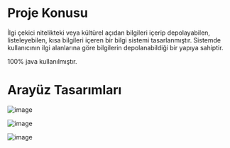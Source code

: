# Proje Konusu
İlgi çekici nitelikteki veya kültürel açıdan bilgileri içerip depolayabilen, listeleyebilen, kısa 
bilgileri içeren bir bilgi sistemi tasarlanmıştır. Sistemde kullanıcının ilgi alanlarına göre 
bilgilerin depolanabildiği bir yapıya sahiptir. 

100% java kullanılmıştır.

# Arayüz Tasarımları
![image](https://github.com/user-attachments/assets/7eb313e6-11c2-4f82-b049-a3ef985be08f)

![image](https://github.com/user-attachments/assets/0bfadf3f-6982-4ccf-a6eb-5c8be4b55148)

![image](https://github.com/user-attachments/assets/cc6613aa-01e0-4b2f-b4b7-b067497dad83)



